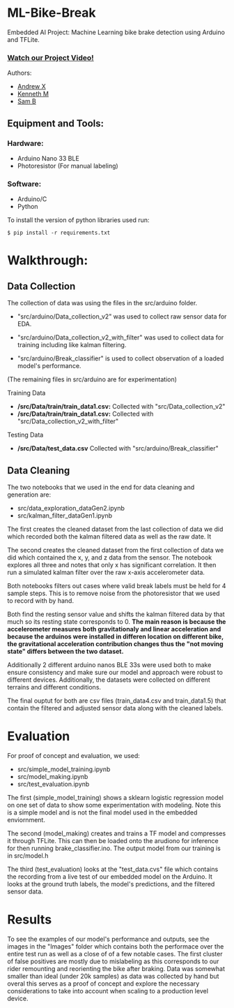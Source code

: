 # ML-Bike-Break
Embedded AI Project: Machine Learning bike brake detection using Arduino and TFLite.

### [Watch our Project Video!](https://www.youtube.com/watch?v=RIn2AcNfQwM&ab_channel=KennethMucyo)

Authors:
- [Andrew X](https://github.com/Qulxis)
- [Kenneth M](https://github.com/Kennethm-spec)
- [Sam B](https://github.com/sdb2174)


## Equipment and Tools:
### Hardware:
- Arduino Nano 33 BLE
- Photoresistor (For manual labeling)
### Software:
- Arduino/C
- Python

To install the version of python libraries used run:
```
$ pip install -r requirements.txt
```
# Walkthrough:
## Data Collection
The collection of data was using the files in the src/arduino folder. 

- "src/arduino/Data_collection_v2" was used to collect raw sensor data for EDA. 

- "src/arduino/Data_collection_v2_with_filter" was used to collect data for training including like kalman filtering. 

- "src/arduino/Break_classifier" is used to collect observation of a loaded model's performance.

(The remaining files in src/arduino are for experimentation)

Training Data
- **/src/Data/train/train_data1.csv:** Collected with "src/Data_collection_v2"
- **/src/Data/train/train_data1.csv:** Collected with "src/Data_collection_v2_with_filter"

Testing Data
- **/src/Data/test_data.csv** Collected with "src/arduino/Break_classifier"

## Data Cleaning
The two notebooks that we used in the end for data cleaning and generation are:
- src/data_exploration_dataGen2.ipynb
- src/kalman_filter_dataGen1.ipynb

The first creates the cleaned dataset from the last collection of data we did which recorded both the kalman filtered data as well as the raw date. It 

The second creates the cleaned dataset from the first collection of data we did which contained the x, y, and z data from the sensor. The notebook explores all three and notes that only x has significant correlation. It then run a simulated kalman filter over the raw x-axis accelerometer data.

Both notebooks filters out cases where valid break labels must be held for 4 sample steps. This is to remove noise from the photoresistor that we used to record with by hand. 

Both find the resting sensor value and shifts the kalman filtered data by that much so its resting state corresponds to 0. **The main reason is because the accelerometer measures both gravitationaly and linear acceleration and because the arduinos were installed in differen location on different bike, the gravitational acceleration contribution changes thus the "not moving state" differs between the two dataset.** 

Additionally 2 different arduino nanos BLE 33s were used both to make ensure consistency and make sure our model and approach were robust to different devices. Additionally, the datasets were collected on different terrains and different conditions. 

The final ouptut for both are csv files (train_data4.csv and train_data1.5) that contain the filtered and adjusted sensor data along with the cleaned labels.

# Evaluation
For proof of concept and evaluation, we used:
- src/simple_model_training.ipynb
- src/model_making.ipynb
- src/test_evaluation.ipynb

The first (simple_model_training) shows a sklearn logistic regression model on one set of data to show some experimentation with modeling. Note this is a simple model and is not the final model used in the embedded enviornment.

The second (model_making) creates and trains a TF model and compresses it through TFLite. This can then be loaded onto the arudiono for inference for then running brake_classifier.ino. The output model from our training is in src/model.h

The third (test_evaluation) looks at the "test_data.cvs" file which contains the recording from a live test of our embedded model on the Arduino. It looks at the ground truth labels, the model's predictions, and the filtered sensor data.

# Results
To see the examples of our model's performance and outputs, see the images in the "Images" folder which contains both the performace over the entire test run as well as a close of of a few notable cases. The first cluster of false positives are mostly due to mislabeling as this corresponds to our rider remounting and reorienting the bike after braking. Data was somewhat smaller than ideal (under 20k samples) as data was collected by hand but overal this serves as a proof of concept and explore the necessary considerations to take into account when scaling to a production level device. 
